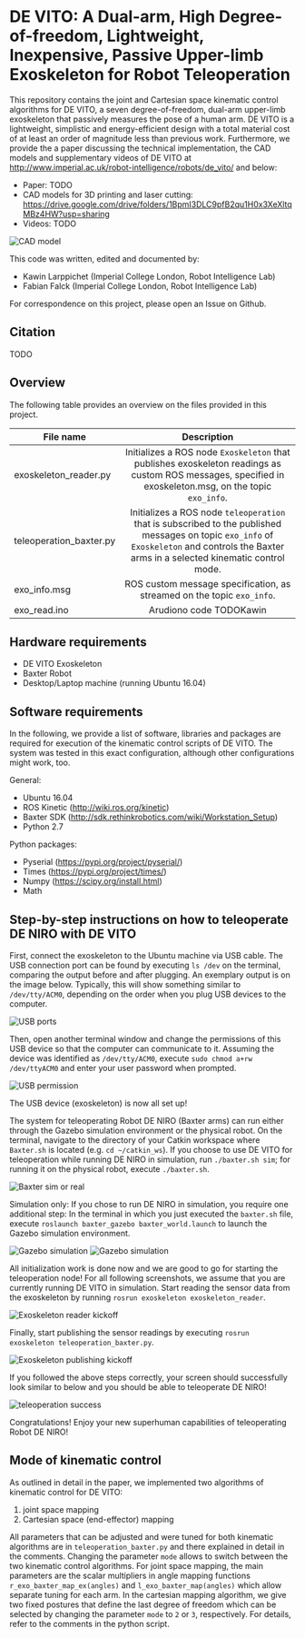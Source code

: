 

DE VITO: A Dual-arm, High Degree-of-freedom, Lightweight, Inexpensive, Passive Upper-limb Exoskeleton for Robot Teleoperation
=============================================================================================================================

This repository contains the joint and Cartesian space kinematic control algorithms for DE VITO, a seven degree-of-freedom, dual-arm upper-limb exoskeleton that passively measures the pose of a human arm. DE VITO is a lightweight, simplistic and energy-efficient design with a total material cost of at least an order of magnitude less than previous work. Furthermore, we provide the a paper discussing the technical implementation, the CAD models and supplementary videos of DE VITO at http://www.imperial.ac.uk/robot-intelligence/robots/de_vito/ and below:

* Paper: TODO
* CAD models for 3D printing and laser cutting: https://drive.google.com/drive/folders/1BpmI3DLC9pfB2qu1H0x3XeXltqMBz4HW?usp=sharing
* Videos: TODO

![CAD model](Images/DE_VITO_lowqual.jpg)

<!-- ![CAD model with DOFs and kinematic diagram](Images/CAD_model_DOF_kinematic_diagram_lowqual.jpg) -->

This code was written, edited and documented by:

* Kawin Larppichet (Imperial College London, Robot Intelligence Lab)
* Fabian Falck (Imperial College London, Robot Intelligence Lab)

For correspondence on this project, please open an Issue on Github.

Citation
--------

TODO

Overview
--------

The following table provides an overview on the files provided in this project.


| File name                  | Description                                                                                                                                                                                 |
| -------------------------- |:-------------------------------------------------------------------------------------------------------------------------------------------------------------------------------------------:|
| exoskeleton_reader.py      | Initializes a ROS node `Exoskeleton` that publishes exoskeleton readings as custom ROS messages, specified in exoskeleton.msg, on the topic `exo_info`.                                     |
| teleoperation_baxter.py    | Initializes a ROS node `teleoperation` that is subscribed to the published messages on topic `exo_info` of `Exoskeleton` and controls the Baxter arms in a selected kinematic control mode. |
| exo_info.msg               | ROS custom message specification, as streamed on the topic `exo_info`.                                                                                                                      |
| exo_read.ino               | Arudiono code TODOKawin                                                                                                                                                                     |

Hardware requirements
---------------------

* DE VITO Exoskeleton
* Baxter Robot
* Desktop/Laptop machine (running Ubuntu 16.04)

Software requirements
---------------------

In the following, we provide a list of software, libraries and packages are required for execution of the kinematic control scripts of DE VITO. The system was tested in this exact configuration, although other configurations might work, too.

General:

* Ubuntu 16.04
* ROS Kinetic (http://wiki.ros.org/kinetic)
* Baxter SDK (http://sdk.rethinkrobotics.com/wiki/Workstation_Setup)
* Python 2.7

Python packages:

* Pyserial (https://pypi.org/project/pyserial/)
* Times (https://pypi.org/project/times/)
* Numpy (https://scipy.org/install.html)
* Math

Step-by-step instructions on how to teleoperate DE NIRO with DE VITO
--------------------------------------------------------------------

First, connect the exoskeleton to the Ubuntu machine via USB cable. The USB connection port can be found by executing `ls /dev` on the terminal, comparing the output before and after plugging. An exemplary output is on the image below. Typically, this will show something similar to `/dev/tty/ACM0`, depending on the order when you plug USB devices to the computer.

![USB ports](Images/usb_ports.png)

Then, open another terminal window and change the permissions of this USB device so that the computer can communicate to it. Assuming the device was identified as `/dev/tty/ACM0`, execute `sudo chmod a+rw /dev/ttyACM0` and enter your user password when prompted.

![USB permission](Images/usb_permission.png)

The USB device (exoskeleton) is now all set up!

The system for teleoperating Robot DE NIRO (Baxter arms) can run either through the Gazebo simulation environment or the physical robot. On the terminal, navigate to the directory of your Catkin workspace where `Baxter.sh` is located (e.g. `cd ~/catkin_ws`). If you choose to use DE VITO for teleoperation while running DE NIRO in simulation, run `./baxter.sh sim`; for running it on the physical robot, execute `./baxter.sh`.

![Baxter sim or real](Images/baxter_sh.png)

Simulation only: If you chose to run DE NIRO in simulation, you require one additional step: In the terminal in which you just executed the `baxter.sh` file, execute `roslaunch baxter_gazebo baxter_world.launch` to launch the Gazebo simulation environment.

![Gazebo simulation](Images/gazebo_sim_1.png)
![Gazebo simulation](Images/gazebo_sim_2.png)

All initialization work is done now and we are good to go for starting the teleoperation node! For all following screenshots, we assume that you are currently running DE VITO in simulation. Start reading the sensor data from the exoskeleton by running `rosrun exoskeleton exoskeleton_reader`.

![Exoskeleton reader kickoff](Images/exoskeleton_reader_kickoff.png)

Finally, start publishing the sensor readings by executing `rosrun exoskeleton teleoperation_baxter.py`.

![Exoskeleton publishing kickoff](Images/teleoperation_baxter_kickoff.png)

If you followed the above steps correctly, your screen should successfully look similar to below and you should be able to teleoperate DE NIRO!

![teleoperation success](Images/teleoperation_success.png)

Congratulations! Enjoy your new superhuman capabilities of teleoperating Robot DE NIRO!


Mode of kinematic control
-------------------------

As outlined in detail in the paper, we implemented two algorithms of kinematic control for DE VITO:

1) joint space mapping
2) Cartesian space (end-effector) mapping

All parameters that can be adjusted and were tuned for both kinematic algorithms are in `teleoperation_baxter.py` and there explained in detail in the comments. Changing the parameter `mode` allows to switch between the two kinematic control algorithms. For joint space mapping, the main parameters are the scalar multipliers in angle mapping functions `r_exo_baxter_map_ex(angles)` and `l_exo_baxter_map(angles)` which allow separate tuning for each arm. In the cartesian mapping algorithm, we give two fixed postures that define the last degree of freedom which can be selected by changing the parameter `mode` to `2` or `3`, respectively. For details, refer to the comments in the python script.

